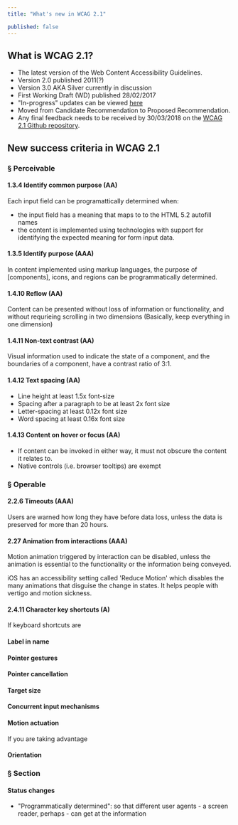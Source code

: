 ```yaml
---
title: "What's new in WCAG 2.1"

published: false
---
```


## What is WCAG 2.1?
- The latest version of the Web Content Accessibility Guidelines.
- Version 2.0 published 2011(?)
- Version 3.0 AKA Silver currently in discussion
- First Working Draft (WD) published 28/02/2017
- "In-progress" updates can be viewed [here](https://w3c.github.io/wcag21/guidelines/)
- Moved from Candidate Recommendation to Proposed Recommendation.
- Any final feedback needs to be received by 30/03/2018 on the [WCAG 2.1 Github repository](https://github.com/w3c/wcag21/issues/new).

## New success criteria in WCAG 2.1

### § Perceivable
#### 1.3.4 Identify common purpose (AA)
Each input field can be programattically determined when:
- the input field has a meaning that maps to to the HTML 5.2 autofill names
- the content is implemented using technologies with support for identifying the expected meaning for form input data.
#### 1.3.5 Identify purpose (AAA)
In content implemented using markup languages, the purpose of [components], icons, and regions can be programmatically determined.
#### 1.4.10 Reflow (AA)
Content can be presented without loss of information or functionality, and without requrieing scrolling in two dimensions
(Basically, keep everything in one dimension)
#### 1.4.11 Non-text contrast (AA)
Visual information used to indicate the state of a component, and the boundaries of a component, have a contrast ratio of 3:1.
#### 1.4.12 Text spacing (AA)
- Line height at least 1.5x font-size
- Spacing after a paragraph to be at least 2x font size
- Letter-spacing at least 0.12x font size
- Word spacing at least 0.16x font size
#### 1.4.13 Content on hover or focus (AA)
- If content can be invoked in either way, it must not obscure the content it relates to.
- Native controls (i.e. browser tooltips) are exempt

### § Operable
#### 2.2.6 Timeouts (AAA)
Users are warned how long they have before data loss, unless the data is preserved for more than 20 hours.
#### 2.27 Animation from interactions (AAA)
Motion animation triggered by interaction can be disabled, unless the animation is essential to the functionality or the information being conveyed.

iOS has an accessibility setting called 'Reduce Motion' which disables the many animations that disguise the change in states. It helps people with vertigo and motion sickness.

#### 2.4.11 Character key shortcuts (A)
If keyboard shortcuts are
#### Label in name
#### Pointer gestures
#### Pointer cancellation
#### Target size
#### Concurrent input mechanisms
#### Motion actuation
If you are taking advantage
#### Orientation

### § Section
#### Status changes
* "Programmatically determined": so that different user agents - a screen reader, perhaps - can get at the information
